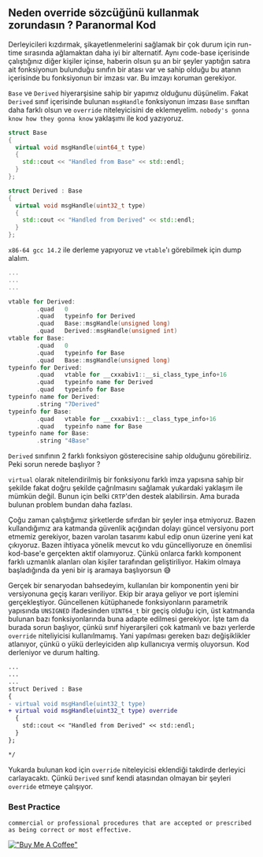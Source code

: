 ## Neden override sözcüğünü kullanmak zorundasın ? Paranormal Kod 

Derleyicileri kızdırmak, şikayetlenmelerini sağlamak bir çok durum için run-time sırasında ağlamaktan daha iyi bir alternatif. Aynı code-base içerisinde çalıştığınız diğer kişiler içinse, haberin olsun şu an bir şeyler yaptığın satıra ait fonksiyonun bulunduğu sınıfın bir atası var ve sahip olduğu bu atanın içerisinde bu fonksiyonun bir imzası var. Bu imzayı koruman gerekiyor.

`Base` ve `Derived` hiyerarşisine sahip bir yapımız olduğunu düşünelim. Fakat `Derived` sınıf içerisinde bulunan `msgHandle` fonksiyonun imzası `Base` sınıftan daha farklı olsun ve `override` niteleyicisini de eklemeyelim. `nobody's gonna know how they gonna know` yaklaşımı ile kod yazıyoruz. 


```cpp
struct Base
{
  virtual void msgHandle(uint64_t type)
  {
    std::cout << "Handled from Base" << std::endl;
  }
};

struct Derived : Base
{
  virtual void msgHandle(uint32_t type)
  {
    std::cout << "Handled from Derived" << std::endl;
  }
};

```

`x86-64 gcc 14.2` ile derleme yapıyoruz ve `vtable`'ı görebilmek için dump alalım. 

```cpp
...
...
...

vtable for Derived:
        .quad   0
        .quad   typeinfo for Derived
        .quad   Base::msgHandle(unsigned long)
        .quad   Derived::msgHandle(unsigned int)
vtable for Base:
        .quad   0
        .quad   typeinfo for Base
        .quad   Base::msgHandle(unsigned long)
typeinfo for Derived:
        .quad   vtable for __cxxabiv1::__si_class_type_info+16
        .quad   typeinfo name for Derived
        .quad   typeinfo for Base
typeinfo name for Derived:
        .string "7Derived"
typeinfo for Base:
        .quad   vtable for __cxxabiv1::__class_type_info+16
        .quad   typeinfo name for Base
typeinfo name for Base:
        .string "4Base"
```



`Derived` sınıfının 2 farklı fonksiyon gösterecisine sahip olduğunu görebiliriz. Peki sorun nerede başlıyor ? 

`virtual` olarak nitelendirilmiş bir fonksiyonu farklı imza yapısına sahip bir şekilde fakat doğru şekilde çağrılmasını sağlamak yukardaki yaklaşım ile mümkün değil. Bunun için belki `CRTP`'den destek alabilirsin. Ama burada bulunan problem bundan daha fazlası. 

Çoğu zaman çalıştığımız şirketlerde sıfırdan bir şeyler inşa etmiyoruz. Bazen kullandığımız ara katmanda güvenlik açığından dolayı güncel versiyonu port etmemiz gerekiyor, bazen varolan tasarımı kabul edip onun üzerine yeni kat çıkıyoruz. Bazen ihtiyaca yönelik mevcut ko vdu güncelliyoruze en önemlisi kod-base'e gerçekten aktif olamıyoruz. Çünkü onlarca farklı komponent farklı uzmanlık alanları olan kişiler tarafından geliştiriliyor. Hakim olmaya başladığında da yeni bir iş aramaya başlıyorsun :sweat_smile:

Gerçek bir senaryodan bahsedeyim, kullanılan bir komponentin yeni bir versiyonuna geçiş kararı veriliyor. Ekip bir araya geliyor ve port işlemini gerçekleştiyor. Güncellenen kütüphanede fonksiyonların parametrik yapısında `UNSIGNED` ifadesinden `UINT64_t` bir geçiş olduğu için, üst katmanda bulunan bazı fonksiyonlarında buna adapte edilmesi gerekiyor. İşte tam da burada sorun başlıyor, çünkü sınıf hiyerarşileri çok katmanlı ve bazı yerlerde `override` niteliyicisi kullanılmamış. Yani yapılması gereken bazı değişiklikler atlanıyor, çünkü o yükü derleyiciden alıp kullanıcıya vermiş oluyorsun. Kod derleniyor ve durum halting. 


```diff
... 
... 
...
struct Derived : Base
{
- virtual void msgHandle(uint32_t type) 
+ virtual void msgHandle(uint32_t type) override
  {
    std::cout << "Handled from Derived" << std::endl;
  }
};

*/
```

Yukarda bulunan kod için `override` niteleyicisi eklendiği takdirde derleyici carlayacaktı. Çünkü `Derived` sınıf kendi atasından olmayan bir şeyleri `override` etmeye çalışıyor. 

### Best Practice
`commercial or professional procedures that are accepted or prescribed as being correct or most effective.`


[!["Buy Me A Coffee"](https://www.buymeacoffee.com/assets/img/custom_images/orange_img.png)](https://buymeacoffee.com/vvolkanunas)










